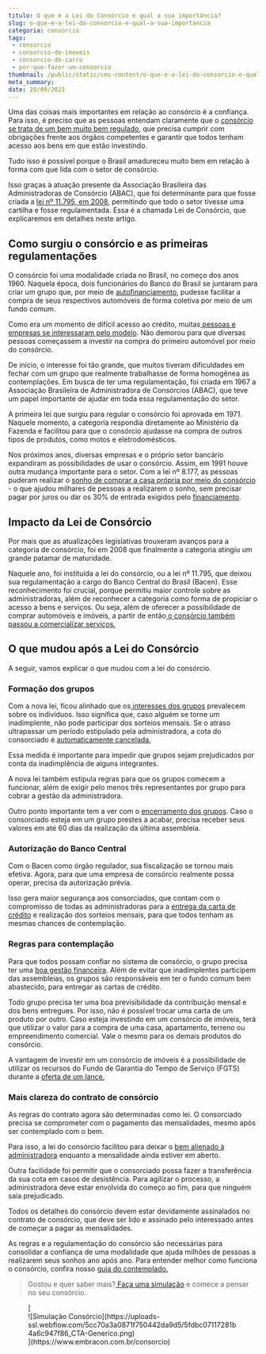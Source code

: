 ```yaml
---
titulo: O que é a Lei do Consórcio e qual a sua importância?
slug: o-que-e-a-lei-do-consorcio-e-qual-a-sua-importancia
categoria: consorcio
tags:
 - consorcio
 - consorcio-de-imoveis
 - consorcio-de-carro
 - por-que-fazer-um-consorcio
thumbnail: /public/static/cms-content/o-que-e-a-lei-do-consorcio-e-qual-a-sua-importancia.jpg
meta_summary: 
date: 28/09/2021
---
```

Uma das coisas mais importantes em relação ao consórcio é a confiança. Para isso, é preciso que as pessoas entendam claramente que o [consórcio se trata de um bem muito bem regulado](https://www.embracon.com.br/blog/o-que-e-e-como-funciona-o-consorcio-em-andamento), que precisa cumprir com obrigações frente aos órgãos competentes e garantir que todos tenham acesso aos bens em que estão investindo.

Tudo isso é possível porque o Brasil amadureceu muito bem em relação à forma com que lida com o setor de consórcio.

Isso graças à atuação presente da Associação Brasileira das Administradoras de Consórcio (ABAC), que foi determinante para que fosse criada a [lei nº 11.795, em 2008](http://www.planalto.gov.br/ccivil_03/_Ato2007-2010/2008/Lei/L11795.htm), permitindo que todo o setor tivesse uma cartilha e fosse regulamentada. Essa é a chamada Lei de Consórcio, que explicaremos em detalhes neste artigo.

Como surgiu o consórcio e as primeiras regulamentações
------------------------------------------------------

O consórcio foi uma modalidade criada no Brasil, no começo dos anos 1960. Naquela época, dois funcionários do Banco do Brasil se juntaram para criar um grupo que, por meio de [autofinanciamento](https://www.embracon.com.br/blog/autofinanciamento-o-que-e-e-como-um-consorcio-pode-ajuda-lo), pudesse facilitar a compra de seus respectivos automóveis de forma coletiva por meio de um fundo comum.

Como era um momento de difícil acesso ao crédito, muitas[ pessoas e empresas se interessaram pelo modelo](https://www.embracon.com.br/blog/consorcios-segredos-que-nao-te-contaram). Não demorou para que diversas pessoas começassem a investir na compra do primeiro automóvel por meio do consórcio.

De início, o interesse foi tão grande, que muitos tiveram dificuldades em fechar com um grupo que realmente trabalhasse de forma homogênea as contemplações. Em busca de ter uma regulamentação, foi criada em 1967 a Associação Brasileira de Administradora de Consórcios (ABAC), que teve um papel importante de ajudar em toda essa regulamentação do setor.

A primeira lei que surgiu para regular o consórcio foi aprovada em 1971. Naquele momento, a categoria respondia diretamente ao Ministério da Fazenda e facilitou para que o consórcio ajudasse na compra de outros tipos de produtos, como motos e eletrodomésticos.

Nos próximos anos, diversas empresas e o próprio setor bancário expandiram as possibilidades de usar o consórcio. Assim, em 1991 houve outra mudança importante para o setor. Com a lei nº 8.177, as pessoas puderam realizar o [sonho de comprar a casa própria por meio do consórcio](https://www.embracon.com.br/blog/como-funciona-consorcio-de-imoveis) - o que ajudou milhares de pessoas a realizarem o sonho, sem precisar pagar por juros ou dar os 30% de entrada exigidos pelo [financiamento](https://www.embracon.com.br/blog/financiamento-ou-consorcio-o-que-e-melhor-na-compra-de-um-imovel).

Impacto da Lei de Consórcio
---------------------------

Por mais que as atualizações legislativas trouxeram avanços para a categoria de consórcio, foi em 2008 que finalmente a categoria atingiu um grande patamar de maturidade.

Naquele ano, foi instituída a lei do consórcio, ou a lei nº 11.795, que deixou sua regulamentação a cargo do Banco Central do Brasil (Bacen). Esse reconhecimento foi crucial, porque permitiu maior controle sobre as administradoras, além de reconhecer a categoria como forma de propiciar o acesso a bens e serviços. Ou seja, além de oferecer a possibilidade de comprar automóveis e imóveis, a partir de então[ o consórcio também passou a comercializar serviços.](https://www.embracon.com.br/blog/consorcio-de-servicos-tudo-o-que-voce-precisa-saber-sobre-o-assunto)

O que mudou após a Lei do Consórcio
-----------------------------------

A seguir, vamos explicar o que mudou com a lei do consórcio.

### Formação dos grupos

Com a nova lei, ficou alinhado que os[ interesses dos grupos](https://www.embracon.com.br/conhecaoconsorcio/o-que-e-um-grupo-de-consorcio) prevalecem sobre os indivíduos. Isso significa que, caso alguém se torne um inadimplente, não pode participar dos sorteios mensais. Se o atraso ultrapassar um período estipulado pela administradora, a cota do consorciado é [automaticamente cancelada.](https://www.embracon.com.br/blog/quais-sao-os-resultados-ao-desistir-do-consorcio)

Essa medida é importante para impedir que grupos sejam prejudicados por conta da inadimplência de alguns integrantes.

A nova lei também estipula regras para que os grupos comecem a funcionar, além de exigir pelo menos três representantes por grupo para cobrar a gestão da administradora.

Outro ponto importante tem a ver com o [encerramento dos grupos](https://www.embracon.com.br/blog/como-funciona-o-encerramento-do-grupo-de-um-consorcio). Caso o consorciado esteja em um grupo prestes a acabar, precisa receber seus valores em até 60 dias da realização da última assembleia.

### Autorização do Banco Central

Com o Bacen como órgão regulador, sua fiscalização se tornou mais efetiva. Agora, para que uma empresa de consórcio realmente possa operar, precisa da autorização prévia.

Isso gera maior segurança aos consorciados, que contam com o compromisso de todas as administradoras para a [entrega da carta de crédito](https://www.embracon.com.br/blog/tudo-o-que-voce-precisa-saber-sobre-a-carta-de-credito-de-consorcios) e realização dos sorteios mensais, para que todos tenham as mesmas chances de contemplação.

### Regras para contemplação

Para que todos possam confiar no sistema de consórcio, o grupo precisa ter uma [boa gestão financeira](https://www.embracon.com.br/blog/entenda-quando-e-por-que-o-consorcio-e-um-bom-negocio-para-voce). Além de evitar que inadimplentes participem das assembleias, os grupos são responsáveis em ter o fundo comum bem abastecido, para entregar as cartas de crédito.

Todo grupo precisa ter uma boa previsibilidade da contribuição mensal e dos bens entregues. Por isso, não é possível trocar uma carta de um produto por outro. Caso esteja investindo em um consórcio de imóveis, terá que utilizar o valor para a compra de uma casa, apartamento, terreno ou empreendimento comercial. Vale o mesmo para os demais produtos do consórcio.

A vantagem de investir em um consórcio de imóveis é a possibilidade de utilizar os recursos do Fundo de Garantia do Tempo de Serviço (FGTS) durante a [oferta de um lance. ](https://www.embracon.com.br/blog/como-funcionam-os-tipos-de-lances-no-consorcio)

### Mais clareza do contrato de consórcio

As regras do contrato agora são determinadas como lei. O consorciado precisa se comprometer com o pagamento das mensalidades, mesmo após ser contemplado com o bem.

Para isso, a lei do consórcio facilitou para deixar o [bem alienado à administradora](https://www.embracon.com.br/blog/alienacao-de-bens-o-que-e-e-como-funciona-no-consorcio) enquanto a mensalidade ainda estiver em aberto.

Outra facilidade foi permitir que o consorciado possa fazer a transferência da sua cota em casos de desistência. Para agilizar o processo, a administradora deve estar envolvida do começo ao fim, para que ninguém saia prejudicado.

Todos os detalhes do consórcio devem estar devidamente assinalados no contrato de consórcio, que deve ser lido e assinado pelo interessado antes de começar a pagar as mensalidades.

As regras e a regulamentação do consórcio são necessárias para consolidar a confiança de uma modalidade que ajuda milhões de pessoas a realizarem seus sonhos ano após ano. Para entender melhor como funciona o consórcio, confira nosso [guia do contemplado.](https://www.embracon.com.br/guia-do-contemplado)

> Gostou e quer saber mais?[ Faça uma simulação](https://www.embracon.com.br/consorcio) e comece a pensar no seu consórcio.

<figure class="w-richtext-figure-type-image w-richtext-align-center">[<div>![Simulação Consórcio](https://uploads-ssl.webflow.com/5cc70a3a0871f750442da9d5/5fdbc07117281b4a6c947f86_CTA-Generico.png)</div>](https://www.embracon.com.br/consorcio)</figure>
